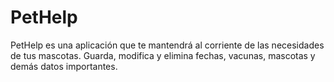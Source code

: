 # PetHelp
PetHelp es una aplicación que te mantendrá al corriente de las necesidades de tus mascotas.
Guarda, modifica y elimina fechas, vacunas, mascotas y demás datos importantes.
